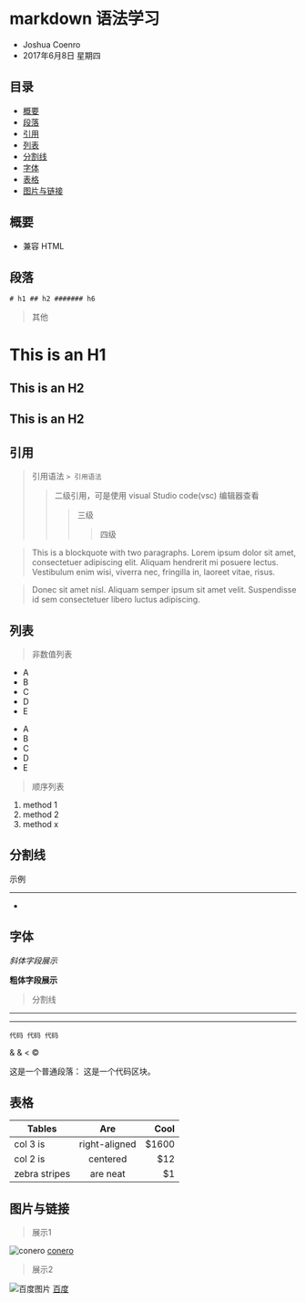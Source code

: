 # markdown 语法学习
- Joshua Coenro
- 2017年6月8日 星期四


## 目录
- [概要](#overview_menu)
- [段落](#paragraph_menu)
- [引用](#quote_menu)
- [列表](#list_menu)
- [分割线](#division_menu)
- [字体](#font_menu)
- [表格](#table_menu)
- [图片与链接](#pictrue_menu)


## <span id="overview_menu">概要</span>
* 兼容 HTML

## <span id="paragraph_menu">段落</span>
`
    # h1
    ## h2
    ####### h6
`
> 其他
 
This is an H1
=============

This is an H2
-------------

This is an H2
----


## <span id="quote_menu">引用</span>
> 引用语法
`
    > 引用语法
`
>> 二级引用，可是使用 visual Studio code(vsc) 编辑器查看
>>> 三级
>>>> 四级


> This is a blockquote with two paragraphs. Lorem ipsum dolor sit amet,
consectetuer adipiscing elit. Aliquam hendrerit mi posuere lectus.
Vestibulum enim wisi, viverra nec, fringilla in, laoreet vitae, risus.

> Donec sit amet nisl. Aliquam semper ipsum sit amet velit. Suspendisse
id sem consectetuer libero luctus adipiscing.


## <span id="list_menu">列表</span>
> 非数值列表

* A
* B
* C
* D
* E



- A
- B
- C
- D
- E

> 顺序列表

1.  method 1
2.  method 2
3.  method x


## <span id="division_menu">分割线</span>

示例
***
*

## <span id="font_menu">字体</span>

*斜体字段展示*

**粗体字段展示**

> 分割线

--- 
***

``
    代码
    代码
    代码
``

&
&amp;
&lt;
&copy;

这是一个普通段落：
    这是一个代码区块。

## <span id="table_menu">表格</span>

| Tables        | Are           | Cool  |
| ------------- |:-------------:| -----:|
| col 3 is      | right-aligned | $1600 |
| col 2 is      | centered      |   $12 |
| zebra stripes | are neat      |    $1 |


## <span id="pictrue_menu">图片与链接</span>
> 展示1

![conero](http://www.conero.cn/aurora/public/aurora.png)
[conero](http://www.conero.cn/)

> 展示2

![百度图片](https://www.baidu.com/img/bd_logo1.png)
[百度](https://www.baidu.com/)